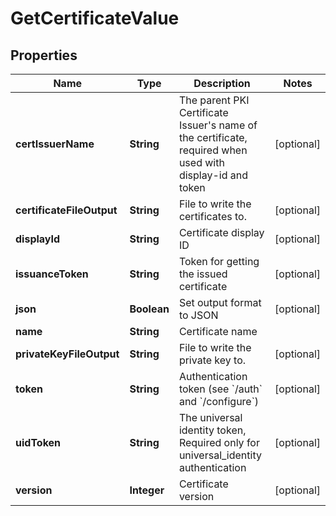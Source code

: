 

# GetCertificateValue


## Properties

Name | Type | Description | Notes
------------ | ------------- | ------------- | -------------
**certIssuerName** | **String** | The parent PKI Certificate Issuer&#39;s name of the certificate, required when used with display-id and token |  [optional]
**certificateFileOutput** | **String** | File to write the certificates to. |  [optional]
**displayId** | **String** | Certificate display ID |  [optional]
**issuanceToken** | **String** | Token for getting the issued certificate |  [optional]
**json** | **Boolean** | Set output format to JSON |  [optional]
**name** | **String** | Certificate name | 
**privateKeyFileOutput** | **String** | File to write the private key to. |  [optional]
**token** | **String** | Authentication token (see &#x60;/auth&#x60; and &#x60;/configure&#x60;) |  [optional]
**uidToken** | **String** | The universal identity token, Required only for universal_identity authentication |  [optional]
**version** | **Integer** | Certificate version |  [optional]



